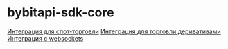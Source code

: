 # bybitapi-sdk-core

[Интеграция для спот-торговли](https://github.com/carpenstar/bybitapi-sdk-spot)
[Интеграция для торговли деривативами](https://github.com/carpenstar/bybitapi-sdk-derivatives)
[Интеграция с websockets](https://github.com/carpenstar/bybitapi-sdk-websockets)